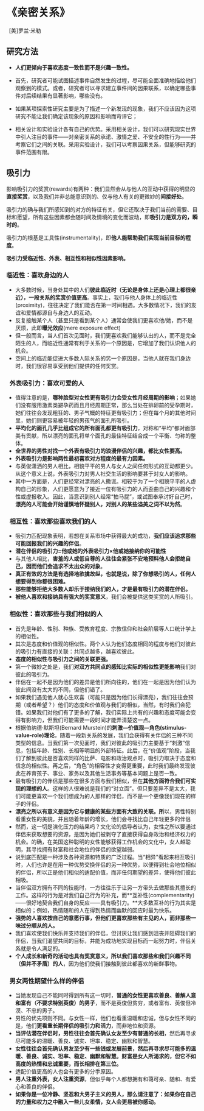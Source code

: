 # **《亲密关系》**

 [美]罗兰·米勒



## 研究方法

+ **人们更倾向于喜欢态度一致性而不是兴趣一致性。**

+ 首先，研究者可能试图描述事件自然发生的过程，尽可能全面准确地描绘他们观察到的模式。或者，研究者可以寻求建立事件间的因果联系，以确定哪些事件对后续结果有显著影响，哪些没有。
+ 如果某项探索性研究主要是为了描述一个新发现的现象，我们不应该因为这项研究不能让我们确定该现象的原因和影响而苛评它；
+ 相关设计和实验设计各有自己的优势。采用相关设计，我们可以研究现实世界中引人注目的事件——对亲密关系的承诺、激情之爱、不安全的性行为——并考察它们之间的关联。采用实验设计，我们可以考察因果关系，但能够研究的事件范围有限。

## 吸引力

影响吸引力的奖赏(rewards)有两种：我们显然会从与他人的互动中获得的明显的**直接奖赏**，以及我们并非总能意识到的、仅与他人有关的更微妙的**间接好处**。

吸引力的确与我们所感知到的对方的特征有关，但它还取决于我们当前的需要、目标和愿望，所有这些因素都会随时间及情境的变化而波动，即**吸引力是双方的，瞬时的**。

吸引力的根基是工具性(instrumentality)，即**他人能帮助我们实现当前目标的程度**。

**吸引力受临近性、外表、相互性和相似性因素影响。**

### **临近性：喜欢身边的人**

- 大多数时候，当身处其中的人们**彼此临近时（无论是身体上还是心理上都很亲近），一段关系的奖赏价值更高**。事实上，我们与他人身体上的临近性(proximity)，往往决定了我们能否在第一时间相遇。大多数情况下，我们的友谊和爱情都源自与身边人的互动。
- 反复接触某个人（甚至只是看到某个人）通常会使我们更喜欢他/她，而不是厌烦，此即**曝光效应**(mere exposure effect)
- 但一般而言，当人们首次见面时，我们更喜欢我们能够认出的人，而不是完全陌生的人，而临近性通常有利于关系的一个原因是，它增加了我们认识他人的机会。
- 空间上的临近能促进大多数人际关系的另一个原因是，当他人就在我们身边时，我们很容易享受到他们提供的任何奖赏。

###  **外表吸引力：喜欢可爱的人**

- 值得注意的是，**哪种脸型对女性更有吸引力会受女性月经周期的影响**；如果她们没有服用激素类避孕药而且月经周期正常，那么当处在排卵前的受孕期时，她们往往会发现粗狂的、男子气概的特征更有吸引力；但在每个月的其他时间里，她们则更容易被年轻的男孩气的面孔所吸引。
- **平均化的面孔几乎比组成它的所有面孔都更有吸引力**，对称和“平均”都对面部美有贡献，所以漂亮的面孔将单个面孔的最佳特征结合成一个平衡、匀称的整体。
- **全世界的男性对找一个外表有吸引力的浪漫伴侣的兴趣，都比女性要高。**
- **外表吸引力是影响两性最初喜欢对方程度的最有力因素。**
- 与英俊潇洒的男人相比，相貌平平的男人与女人之间任何形式的互动都更少。从这个意义上说，外表吸引力对男人社交生活的影响要甚于对女人的影响。
- 其中一方面是，人们更经常对漂亮的人撒谎。相较于为了一个相貌平平的人虚构自己的形象，人们更愿意为了接近一位有吸引力的人而歪曲自己的兴趣和个性或虚报收入。因此，当意识到别人经常“拍马屁”，或试图奉承讨好自己时，**漂亮的人可能会开始谨慎地怀疑别人，对别人的某些溢美之词不以为然**。

###  **相互性：喜欢那些喜欢我们的人**

- 吸引力匹配现象表明，若想在关系市场中获得最大的成功，**我们应该追求那些可能回报我们的兴趣的伴侣**。
- **潜在伴侣的吸引力=他或她的外表吸引力×他或她接纳你的可能性**
- 与其他人相比，**害羞的人或低自尊的人往往会紧张不安地预料他人会拒绝自己，因而他们会追求不太出众的对象**。
- **真正有效的方法是有选择地欲擒故纵，也就是说，除了你想吸引的人，任何人想要得到你都很困难。**
- **那些能够拒绝大多数人却乐于接纳我们的人，才是最有吸引力的潜在伴侣。**
- **被他人喜欢和接纳具有强大的奖赏意义**，我们会被提供这类奖赏的人所吸引。

###  **相似性：喜欢那些与我们相似的人**

- 首先是年龄、性别、种族、受教育程度、宗教信仰和社会阶层等人口统计学上的相似性。
- 其次是态度和价值观的相似性。两个人认为他们态度相同的程度与他们对彼此的吸引力有直接的关联：共同点越多，越喜欢彼此。
- **态度的相似性与吸引力之间的关联更强。**
- 第一个微妙之处是，我们**对双方共同点的感知比实际的相似性更能影响**我们对彼此的吸引力。
- 伴侣在一起不是因为他们的差异是他们所向往的，他们在一起是因为他们认为彼此间没有太大的不同，但他们错了。
- 如果我们遇见他人就心生欢喜（可能只是因为他们长得漂亮），我们往往会预期（或者希望？）他们的态度和价值观与我们的相似，当然，有时我们会犯错。如果我们对他们有了更多的了解，我们实际上共有的兴趣和态度可能会变得有影响力，但我们可能需要一段时间才能弄清楚这一点。
- 根据伯纳德·默斯坦(Bernard Murstein)的**刺激—价值观—角色(stimulus-value-role)理论**，随着一段新关系的发展，我们会获得有关伴侣的三种不同类型的信息。当我们第一次见面时，我们对彼此的吸引力主要基于“刺激”信息，包括年龄、性别、长相等明显的外部特征。此后，在“价值观”阶段，当我们了解到彼此是否喜欢同样的比萨、电影和政治观点时，吸引力取决于态度和信念的相似性。再之后，“角色”的相容性才变得更重要，此时我们最终发现彼此在养育孩子、事业、家务以及其他生活事务等基本问题上是否一致。
- 最有吸引力的伴侣是那些在很多方面与我们相似，但在**其他方面符合我们可实现的理想的人**。这样的人很难说是我们的“对立面”。但只要差异不是太大，我们可能更喜欢一个我们想成为的人那样的伴侣，而不是一个更像我们现在的样子的伴侣。
- **漂亮之所以有意义是因为它与健康的某些方面有大致的关联。所**以，男性特别看重女性的美貌，并且随着年龄的增长，他们会寻找比自己年轻更多的伴侣
- 然而，这一切是演化压力的结果吗？文化论的倡导者认为，女性之所以要通过伴侣来获取想要的资源，是因为她们被剥夺了直接获得自身政治和经济权力的机会。的确，在美国这种聪明的女性能够获得工作机会的文化中，女人越聪明，其寻找拥有财富和社会地位的伴侣的欲望越弱。
- 说到底匹配是一种涉及各种资源和特质的广泛过程。当“相异”看起来相互吸引时，人们也许是在用一种优势交换伴侣的另一种优势，以便得到社会地位相似的伴侣，所以正是他们相似的适配价值，而非任何期望的差异，使得他们彼此相吸。
- 当伴侣双方拥有不同的技能时，一方往往乐于让另一方带头去做那些其擅长的工作。这样的行为是对我们自己行为的补充，而**互补性(complementarity)——很好地契合我们自身的反应——具有吸引力。**大多数互补的行为其实是相似的；例如，热情随和的人在得到热情而幽默的回应时最为快乐。
- **强势的人喜欢按自己的意愿行事，但他们更喜欢那些有主见的人，而非那些一味过分顺从的人。**
- 我们喜欢使我们快乐并支持我们的伴侣，但讨厌让我们感到沮丧并阻碍我们的伴侣，当我们渴望共同的目标，并能为成功地实现目标而一起努力时，伴侣关系就是令人满足的。
- **个人成长和新奇的活动也具有奖赏意义，所以我们喜欢那些和我们兴趣不同（但并不矛盾）的人**，因为他们使我们接触到彼此都喜欢的新鲜事物。

###  **男女两性期望什么样的伴侣**

- 当她发现自己不能同时得到所有这一切时，**普通的女性更喜欢善良、善解人意和富有（不要求特别英俊）的男子**，而不是英俊但贫穷，或者富有、英俊但冷漠、不忠的男子。
- 男性的优先项则不同。与女性一样，他们也看重温暖和忠诚，但与女性不同的是，他们**更看重长期伴侣的吸引力和活力**，而非地位和资源。
- **当评估潜在伴侣时，男性往往会首先确认女友至少有普通的长相**，然后再寻求尽可能多的温暖、善良、诚实、坦率、稳定、幽默和智慧。
- **女性往往会首先确认男友至少有一些钱或发展前景，然后再寻求尽可能多的温暖、善良、诚实、坦率、稳定、幽默和智慧。财富是女人所渴求的，但它不如高度的热情和忠诚重要，而长相排在第三位。**
- 适配价值更高的人也会有更多的分手原因。
- **男人注重外表，女人注重资源**，但似乎每个人都想拥有和蔼可亲、随和、有爱心和善良的伴侣。
- **如果你是一位冷静、坚忍和大男子主义的男人，那么请注意了：如果你在自己的力量和权力之中融入一些儿女柔情，女人会更易被你感动。**

